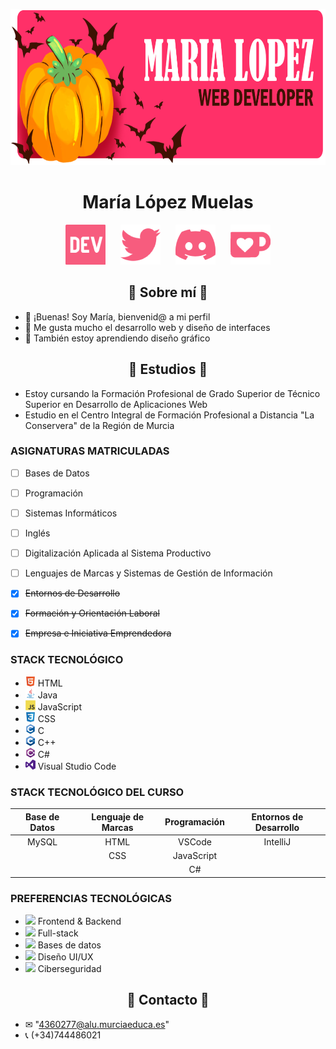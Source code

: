 <p align="center">
    <img src="https://github.com/Benethert/Benethert/blob/pics/portada.png" height=250>
    <p>
</p>

<h1 align="center">María López Muelas</h1>

<p align="center"> 
<img src=https://github.com/Benethert/Benethert/blob/pics/DEV.png hspace="10"> <img src=https://github.com/Benethert/Benethert/blob/pics/TW.png hspace="10"> <img src=https://github.com/Benethert/Benethert/blob/pics/DC.png hspace="10"> <img src=https://github.com/Benethert/Benethert/blob/pics/COF.png hspace="10"> 
</p>

<!--- *** 

<details>
    <br>
    <summary align="center"> 🎃 Sobre mí 🎃</summary>
    ¡Hola!
</details> --->

<h2 align="center">🎃 Sobre mí 🎃</h2> 

- 🌷 ¡Buenas! Soy María, bienvenid@ a mi perfil
- 👻 Me gusta mucho el desarrollo web y diseño de interfaces
- 🌱 También estoy aprendiendo diseño gráfico



<h2 align="center">🎃 Estudios 🎃</h2>

- Estoy cursando la Formación Profesional de Grado Superior de Técnico Superior en Desarrollo de Aplicaciones Web
- Estudio en el Centro Integral de Formación Profesional a Distancia "La Conservera" de la Región de Murcia

<h3> ASIGNATURAS MATRICULADAS </h3>

- [ ] Bases de Datos
- [ ] Programación
- [ ] Sistemas Informáticos
- [ ] Inglés
- [ ] Digitalización Aplicada al Sistema Productivo
- [ ] Lenguajes de Marcas y Sistemas de Gestión de Información
- [x] ~~Entornos de Desarrollo~~
- [x] ~~Formación y Orientación Laboral~~
- [x] ~~Empresa e Iniciativa Emprendedora~~ 


<h3> STACK TECNOLÓGICO </h3>

- <img src="https://raw.githubusercontent.com/devicons/devicon/master/icons/html5/html5-original.svg" alt="HTML" width="16" height="16"> HTML
- <img src="https://raw.githubusercontent.com/devicons/devicon/master/icons/java/java-original.svg" alt="Java" width="16" height="16"> Java
- <img src="https://raw.githubusercontent.com/devicons/devicon/master/icons/javascript/javascript-original.svg" alt="JavaScript" width="16" height="16"> JavaScript
- <img src="https://raw.githubusercontent.com/devicons/devicon/master/icons/css3/css3-original.svg" alt="CSS" width="16" height="16"> CSS
- <img src="https://raw.githubusercontent.com/devicons/devicon/master/icons/c/c-original.svg" alt="C" width="16" height="16"> C
- <img src="https://raw.githubusercontent.com/devicons/devicon/master/icons/cplusplus/cplusplus-original.svg" alt="C++" width="16" height="16"> C++
- <img src="https://raw.githubusercontent.com/devicons/devicon/master/icons/csharp/csharp-original.svg" alt="C#" width="16" height="16"> C#
- <img src="https://raw.githubusercontent.com/devicons/devicon/master/icons/visualstudio/visualstudio-plain.svg" alt="Visual Studio Code" width="16" height="16"> Visual Studio Code

<h3> STACK TECNOLÓGICO DEL CURSO </h3>

| Base de Datos | Lenguaje de Marcas | Programación | Entornos de Desarrollo |
|:-------------:|:-------------------:|:------------:|:----------------------:|
| MySQL         | HTML                | VSCode       | IntelliJ               |
|               | CSS                 | JavaScript   |                        |
|               |                     | C#           |                        |

<h3> PREFERENCIAS TECNOLÓGICAS </h3>

- <img src="https://media2.giphy.com/media/QssGEmpkyEOhBCb7e1/giphy.gif?cid=ecf05e47a0n3gi1bfqntqmob8g9aid1oyj2wr3ds3mg700bl&rid=giphy.gif" height=20> Frontend & Backend
- <img src="https://media2.giphy.com/media/QssGEmpkyEOhBCb7e1/giphy.gif?cid=ecf05e47a0n3gi1bfqntqmob8g9aid1oyj2wr3ds3mg700bl&rid=giphy.gif" height=20> Full-stack
- <img src="https://media2.giphy.com/media/QssGEmpkyEOhBCb7e1/giphy.gif?cid=ecf05e47a0n3gi1bfqntqmob8g9aid1oyj2wr3ds3mg700bl&rid=giphy.gif" height=20> Bases de datos
- <img src="https://media2.giphy.com/media/QssGEmpkyEOhBCb7e1/giphy.gif?cid=ecf05e47a0n3gi1bfqntqmob8g9aid1oyj2wr3ds3mg700bl&rid=giphy.gif" height=20> Diseño UI/UX
- <img src="https://media2.giphy.com/media/QssGEmpkyEOhBCb7e1/giphy.gif?cid=ecf05e47a0n3gi1bfqntqmob8g9aid1oyj2wr3ds3mg700bl&rid=giphy.gif" height=20> Ciberseguridad

<h2 align="center">🎃 Contacto 🎃</h2> 

- ✉ "4360277@alu.murciaeduca.es"
- 📞 (+34)744486021

<!---
Benethert/Benethert is a ✨ special ✨ repository because its `README.md` (this file) appears on your GitHub profile.
You can click the Preview link to take a look at your changes.
--->
